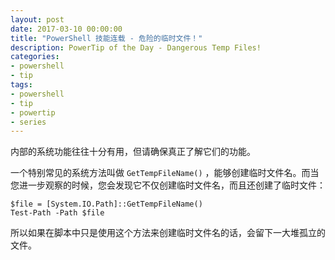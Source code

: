 ```yaml
---
layout: post
date: 2017-03-10 00:00:00
title: "PowerShell 技能连载 - 危险的临时文件！"
description: PowerTip of the Day - Dangerous Temp Files!
categories:
- powershell
- tip
tags:
- powershell
- tip
- powertip
- series
---
```

内部的系统功能往往十分有用，但请确保真正了解它们的功能。

一个特别常见的系统方法叫做 `GetTempFileName()` ，能够创建临时文件名。而当您进一步观察的时候，您会发现它不仅创建临时文件名，而且还创建了临时文件：

```
$file = [System.IO.Path]::GetTempFileName()
Test-Path -Path $file
```    

所以如果在脚本中只是使用这个方法来创建临时文件名的话，会留下一大堆孤立的文件。

<!--本文国际来源：[Dangerous Temp Files!](http://community.idera.com/powershell/powertips/b/tips/posts/dangerous-temp-files)-->
